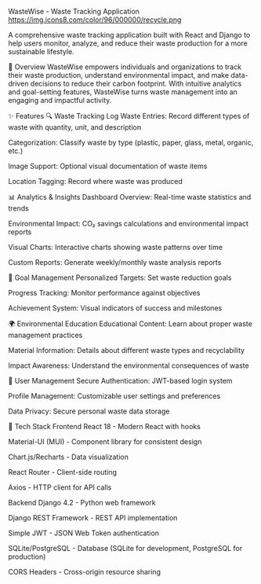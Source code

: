 WasteWise - Waste Tracking Application
https://img.icons8.com/color/96/000000/recycle.png

A comprehensive waste tracking application built with React and Django to help users monitor, analyze, and reduce their waste production for a more sustainable lifestyle.

🌱 Overview
WasteWise empowers individuals and organizations to track their waste production, understand environmental impact, and make data-driven decisions to reduce their carbon footprint. With intuitive analytics and goal-setting features, WasteWise turns waste management into an engaging and impactful activity.

✨ Features
🔍 Waste Tracking
Log Waste Entries: Record different types of waste with quantity, unit, and description

Categorization: Classify waste by type (plastic, paper, glass, metal, organic, etc.)

Image Support: Optional visual documentation of waste items

Location Tagging: Record where waste was produced

📊 Analytics & Insights
Dashboard Overview: Real-time waste statistics and trends

Environmental Impact: CO₂ savings calculations and environmental impact reports

Visual Charts: Interactive charts showing waste patterns over time

Custom Reports: Generate weekly/monthly waste analysis reports

🎯 Goal Management
Personalized Targets: Set waste reduction goals

Progress Tracking: Monitor performance against objectives

Achievement System: Visual indicators of success and milestones

🌍 Environmental Education
Educational Content: Learn about proper waste management practices

Material Information: Details about different waste types and recyclability

Impact Awareness: Understand the environmental consequences of waste

👤 User Management
Secure Authentication: JWT-based login system

Profile Management: Customizable user settings and preferences

Data Privacy: Secure personal waste data storage

🚀 Tech Stack
Frontend
React 18 - Modern React with hooks

Material-UI (MUI) - Component library for consistent design

Chart.js/Recharts - Data visualization

React Router - Client-side routing

Axios - HTTP client for API calls

Backend
Django 4.2 - Python web framework

Django REST Framework - REST API implementation

Simple JWT - JSON Web Token authentication

SQLite/PostgreSQL - Database (SQLite for development, PostgreSQL for production)

CORS Headers - Cross-origin resource sharing